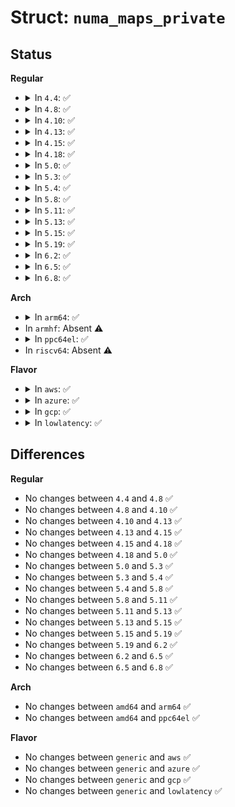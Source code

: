 # Struct: <code>numa_maps_private</code>

## Status
<b>Regular</b>
<ul>
<li>
<details>
<summary>In <code>4.4</code>: ✅</summary>

```c
struct numa_maps_private {
    struct proc_maps_private proc_maps;
    struct numa_maps md;
};
```
</details>
</li>
<li>
<details>
<summary>In <code>4.8</code>: ✅</summary>

```c
struct numa_maps_private {
    struct proc_maps_private proc_maps;
    struct numa_maps md;
};
```
</details>
</li>
<li>
<details>
<summary>In <code>4.10</code>: ✅</summary>

```c
struct numa_maps_private {
    struct proc_maps_private proc_maps;
    struct numa_maps md;
};
```
</details>
</li>
<li>
<details>
<summary>In <code>4.13</code>: ✅</summary>

```c
struct numa_maps_private {
    struct proc_maps_private proc_maps;
    struct numa_maps md;
};
```
</details>
</li>
<li>
<details>
<summary>In <code>4.15</code>: ✅</summary>

```c
struct numa_maps_private {
    struct proc_maps_private proc_maps;
    struct numa_maps md;
};
```
</details>
</li>
<li>
<details>
<summary>In <code>4.18</code>: ✅</summary>

```c
struct numa_maps_private {
    struct proc_maps_private proc_maps;
    struct numa_maps md;
};
```
</details>
</li>
<li>
<details>
<summary>In <code>5.0</code>: ✅</summary>

```c
struct numa_maps_private {
    struct proc_maps_private proc_maps;
    struct numa_maps md;
};
```
</details>
</li>
<li>
<details>
<summary>In <code>5.3</code>: ✅</summary>

```c
struct numa_maps_private {
    struct proc_maps_private proc_maps;
    struct numa_maps md;
};
```
</details>
</li>
<li>
<details>
<summary>In <code>5.4</code>: ✅</summary>

```c
struct numa_maps_private {
    struct proc_maps_private proc_maps;
    struct numa_maps md;
};
```
</details>
</li>
<li>
<details>
<summary>In <code>5.8</code>: ✅</summary>

```c
struct numa_maps_private {
    struct proc_maps_private proc_maps;
    struct numa_maps md;
};
```
</details>
</li>
<li>
<details>
<summary>In <code>5.11</code>: ✅</summary>

```c
struct numa_maps_private {
    struct proc_maps_private proc_maps;
    struct numa_maps md;
};
```
</details>
</li>
<li>
<details>
<summary>In <code>5.13</code>: ✅</summary>

```c
struct numa_maps_private {
    struct proc_maps_private proc_maps;
    struct numa_maps md;
};
```
</details>
</li>
<li>
<details>
<summary>In <code>5.15</code>: ✅</summary>

```c
struct numa_maps_private {
    struct proc_maps_private proc_maps;
    struct numa_maps md;
};
```
</details>
</li>
<li>
<details>
<summary>In <code>5.19</code>: ✅</summary>

```c
struct numa_maps_private {
    struct proc_maps_private proc_maps;
    struct numa_maps md;
};
```
</details>
</li>
<li>
<details>
<summary>In <code>6.2</code>: ✅</summary>

```c
struct numa_maps_private {
    struct proc_maps_private proc_maps;
    struct numa_maps md;
};
```
</details>
</li>
<li>
<details>
<summary>In <code>6.5</code>: ✅</summary>

```c
struct numa_maps_private {
    struct proc_maps_private proc_maps;
    struct numa_maps md;
};
```
</details>
</li>
<li>
<details>
<summary>In <code>6.8</code>: ✅</summary>

```c
struct numa_maps_private {
    struct proc_maps_private proc_maps;
    struct numa_maps md;
};
```
</details>
</li>
</ul>
<b>Arch</b>
<ul>
<li>
<details>
<summary>In <code>arm64</code>: ✅</summary>

```c
struct numa_maps_private {
    struct proc_maps_private proc_maps;
    struct numa_maps md;
};
```
</details>
</li>
<li>
In <code>armhf</code>: Absent ⚠️
</li>
<li>
<details>
<summary>In <code>ppc64el</code>: ✅</summary>

```c
struct numa_maps_private {
    struct proc_maps_private proc_maps;
    struct numa_maps md;
};
```
</details>
</li>
<li>
In <code>riscv64</code>: Absent ⚠️
</li>
</ul>
<b>Flavor</b>
<ul>
<li>
<details>
<summary>In <code>aws</code>: ✅</summary>

```c
struct numa_maps_private {
    struct proc_maps_private proc_maps;
    struct numa_maps md;
};
```
</details>
</li>
<li>
<details>
<summary>In <code>azure</code>: ✅</summary>

```c
struct numa_maps_private {
    struct proc_maps_private proc_maps;
    struct numa_maps md;
};
```
</details>
</li>
<li>
<details>
<summary>In <code>gcp</code>: ✅</summary>

```c
struct numa_maps_private {
    struct proc_maps_private proc_maps;
    struct numa_maps md;
};
```
</details>
</li>
<li>
<details>
<summary>In <code>lowlatency</code>: ✅</summary>

```c
struct numa_maps_private {
    struct proc_maps_private proc_maps;
    struct numa_maps md;
};
```
</details>
</li>
</ul>

## Differences
<b>Regular</b>
<ul>
<li>
No changes between <code>4.4</code> and <code>4.8</code> ✅
</li>
<li>
No changes between <code>4.8</code> and <code>4.10</code> ✅
</li>
<li>
No changes between <code>4.10</code> and <code>4.13</code> ✅
</li>
<li>
No changes between <code>4.13</code> and <code>4.15</code> ✅
</li>
<li>
No changes between <code>4.15</code> and <code>4.18</code> ✅
</li>
<li>
No changes between <code>4.18</code> and <code>5.0</code> ✅
</li>
<li>
No changes between <code>5.0</code> and <code>5.3</code> ✅
</li>
<li>
No changes between <code>5.3</code> and <code>5.4</code> ✅
</li>
<li>
No changes between <code>5.4</code> and <code>5.8</code> ✅
</li>
<li>
No changes between <code>5.8</code> and <code>5.11</code> ✅
</li>
<li>
No changes between <code>5.11</code> and <code>5.13</code> ✅
</li>
<li>
No changes between <code>5.13</code> and <code>5.15</code> ✅
</li>
<li>
No changes between <code>5.15</code> and <code>5.19</code> ✅
</li>
<li>
No changes between <code>5.19</code> and <code>6.2</code> ✅
</li>
<li>
No changes between <code>6.2</code> and <code>6.5</code> ✅
</li>
<li>
No changes between <code>6.5</code> and <code>6.8</code> ✅
</li>
</ul>
<b>Arch</b>
<ul>
<li>
No changes between <code>amd64</code> and <code>arm64</code> ✅
</li>
<li>
No changes between <code>amd64</code> and <code>ppc64el</code> ✅
</li>
</ul>
<b>Flavor</b>
<ul>
<li>
No changes between <code>generic</code> and <code>aws</code> ✅
</li>
<li>
No changes between <code>generic</code> and <code>azure</code> ✅
</li>
<li>
No changes between <code>generic</code> and <code>gcp</code> ✅
</li>
<li>
No changes between <code>generic</code> and <code>lowlatency</code> ✅
</li>
</ul>
